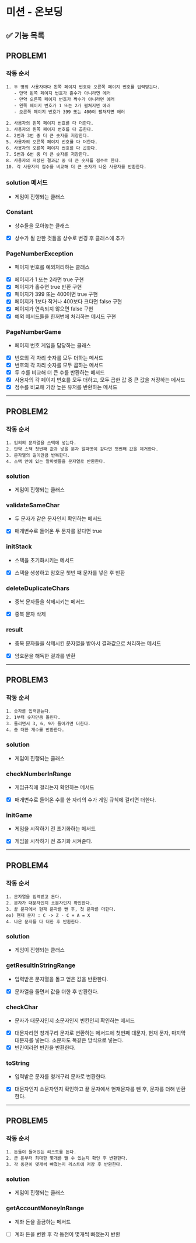 # 미션 - 온보딩

## ✅ 기능 목록

## PROBLEM1

### 작동 순서

```
1. 두 명의 사용자마다 왼쪽 페이지 번호와 오른쪽 페이지 번호를 입력받는다.
   - 만약 왼쪽 페이지 번호가 홀수가 아니라면 에러 
   - 만약 오른쪽 페이지 번호가 짝수가 아니라면 에러
   - 왼쪽 페이지 번호가 1 또는 2가 펼쳐지면 에러
   - 오른쪽 페이지 번호가 399 또는 400이 펼쳐지면 에러

2. 사용자의 왼쪽 페이지 번호를 다 더한다. 
3. 사용자의 왼쪽 페이지 번호를 다 곱한다. 
4. 2번과 3번 중 더 큰 숫자를 저장한다.
5. 사용자의 오른쪽 페이지 번호를 다 더한다. 
6. 사용자의 오른쪽 페이지 번호를 다 곱한다. 
7. 5번과 6번 중 더 큰 숫자를 저장한다.
8. 사용자의 저장된 결과값 중 더 큰 숫자를 점수로 한다.
10. 각 사용자의 점수를 비교해 더 큰 숫자가 나온 사용자를 반환한다. 
```

### solution 메서드
- 게임이 진행되는 클래스

### Constant
- 상수들을 모아놓는 클래스 
- [x] 상수가 될 만한 것들을 상수로 변경 후 클래스에 추가

### PageNumberException
- 페이지 번호를 예외처리하는 클래스
- [x] 페이지가 1 또는 2라면 true 구현
- [x] 페이지가 홀수면 true 반환 구현
- [x] 페이지가 399 또는 400이면 true 구현
- [x] 페이지가 1보다 작거나 400보다 크다면 false 구현
- [x] 페이지가 연속되지 않으면 false 구현
- [x] 예외 메서드들을 한꺼번에 처리하는 메서드 구현

### PageNumberGame
- 페이지 번호 게임을 담당하는 클래스 
- [x] 번호의 각 자리 숫자를 모두 더하는 메서드
- [x] 번호의 각 자리 숫자를 모두 곱하는 메서드
- [x] 두 수를 비교해 더 큰 수를 반환하는 메서드
- [x] 사용자의 각 페이지 번호를 모두 더하고, 모두 곱한 값 중 큰 값을 저장하는 메서드
- [x] 점수를 비교해 가장 높은 유저를 반환하는 메서드

---

## PROBLEM2

### 작동 순서

```
1. 임의의 문자열을 스택에 넣는다.
2. 만약 스택 첫번째 값과 넣을 문자 알파벳이 같다면 첫번째 값을 제거한다.
3. 문자열의 길이만큼 반복한다. 
4. 스택 안에 있는 알파벳들을 문자열로 반환한다.
```

### solution
- 게임이 진행되는 클래스

### validateSameChar
- 두 문자가 같은 문자인지 확인하는 메서드
- [x] 매개변수로 들어온 두 문자를 같다면 true

### initStack
- 스택을 초기화시키는 메서드
- [x] 스택을 생성하고 암호문 첫번 째 문자를 넣은 후 반환

### deleteDuplicateChars
- 중복 문자들을 삭제시키는 메서드
- [x] 중복 문자 삭제

### result
- 중복 문자들을 삭제시킨 문자열을 받아서 결과값으로 처리하는 메서드
- [x] 암호문을 해독한 결과를 반환

---

## PROBLEM3

### 작동 순서

```
1. 숫자를 입력받는다. 
2. 1부터 숫자만큼 돌린다.
3. 돌리면서 3, 6, 9가 들어가면 더한다.
4. 총 더한 개수를 반환한다.
```

### solution
- 게임이 진행되는 클래스

### checkNumberInRange
- 게임규칙에 걸리는지 확인하는 메서드
- [x] 매개변수로 들어온 수를 한 자리의 수가 게임 규칙에 걸리면 더한다.

### initGame
- 게임을 시작하기 전 초기화하는 메서드
- [x] 게임을 시작하기 전 초기화 시켜준다.

---

## PROBLEM4

### 작동 순서

```
1. 문자열을 입력받고 돈다. 
2. 문자가 대문자인지 소문자인지 확인한다. 
3. 끝 문자에서 현재 문자를 뺀 후, 첫 문자를 더한다. 
ex) 현재 문자 : C -> Z - C + A = X
4. 나온 문자를 다 더한 후 반환한다. 
```

### solution
- 게임이 진행되는 클래스

### getResultInStringRange
- 입력받은 문자열을 돌고 얻은 값을 반환한다. 
- [x] 문자열을 돌면서 값을 더한 후 반환한다.

### checkChar
- 문자가 대문자인지 소문자인지 빈칸인지 확인하는 메서드
- [x] 대문자라면 청개구리 문자로 변환하는 메서드에 첫번째 대문자, 현재 문자, 마지막 대문자를 넣는다. 소문자도 똑같은 방식으로 넣는다.
- [x] 빈칸이라면 빈칸을 반환한다. 

### toString
- 입력받은 문자를 청개구리 문자로 변환한다. 
- [x] 대문자인지 소문자인지 확인하고 끝 문자에서 현재문자를 뺀 후, 문자를 더해 반환한다.

---

## PROBLEM5

### 작동 순서

```
1. 돈들이 들어있는 리스트를 돈다. 
2. 큰 돈부터 최대한 몇개를 뺄 수 있는지 확인 후 변환한다.  
3. 각 동전이 몇개씩 빠졌는지 리스트에 저장 후 반환한다. 
```

### solution
- 게임이 진행되는 클래스

### getAccountMoneyInRange
- 계좌 돈을 출금하는 메서드
- [ ] 계좌 돈을 변환 후 각 동전이 몇개씩 빠졌는지 반환

